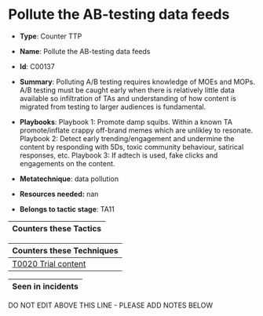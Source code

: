 # Pollute the AB-testing data feeds

* **Type**: Counter TTP

* **Name**: Pollute the AB-testing data feeds

* **Id**: C00137

* **Summary**: Polluting A/B testing requires knowledge of MOEs and MOPs. A/B testing must be caught early when there is relatively little data available so infiltration of TAs and understanding of how content is migrated from testing to larger audiences is fundamental.

* **Playbooks**: Playbook 1: Promote damp squibs.  Within a known TA promote/inflate crappy off-brand memes which are unlikley to resonate.
Playbook 2: Detect early trending/engagement and undermine the content by responding with 5Ds, toxic community behaviour, satirical responses, etc.
Playbook 3: If adtech is used, fake clicks and engagements on the content.

* **Metatechnique**: data pollution

* **Resources needed:** nan

* **Belongs to tactic stage**: TA11


| Counters these Tactics |
| ---------------------- |



| Counters these Techniques |
| ------------------------- |
| [T0020 Trial content](../techniques/T0020.md) |



| Seen in incidents |
| ----------------- |


DO NOT EDIT ABOVE THIS LINE - PLEASE ADD NOTES BELOW